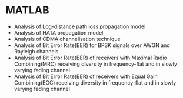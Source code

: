 # MATLAB
- Analysis of Log-distance path loss propagation model
- Analysis of HATA propagation model
- Analysis of CDMA channelisation technique
- Analysis of Bit Error Rate(BER) for BPSK signals over AWGN and Rayleigh channels
- Analysis of Bit Error Rate(BER) of receivers with Maximal Radio Combining(MRC) receiving diversity in frequency-flat and in slowly varying fading channel
- Analysis of Bit Error Rate(BER) of receivers with Equal Gain Combining(EGC) receiving diversity in frequency-flat and in slowly varying fading channel
